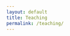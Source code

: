 ```yaml
---
layout: default
title: Teaching
permalink: /teaching/
---
```

<script type="text/javascript">
     window.location = "https://www.jabranham.com/teaching"
</script>
